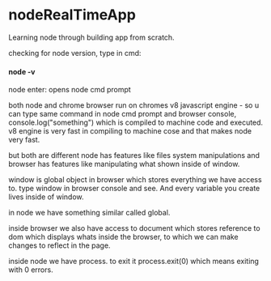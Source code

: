 # nodeRealTimeApp
Learning node through building app from scratch.

checking for node version, type in cmd:   
#### node -v

node enter: opens node cmd prompt

both node and chrome browser run on chromes v8 javascript engine - so u can type same command in node cmd prompt and browser console, console.log("something") which is compiled to machine code and executed. v8 engine is very fast in compiling to machine cose and that makes node very fast.

but both are different node has features like files system manipulations and browser has features like manipulating what shown inside of window.

window is global object in browser which stores everything we have access to. type window in browser console and see. And every variable you create lives inside of window.

in node we have something similar called global.

inside browser we also have access to document which stores reference to dom which displays whats inside the browser, to which we can make changes to reflect in the page.

inside node we have process. to exit it process.exit(0) which means exiting with 0 errors.




